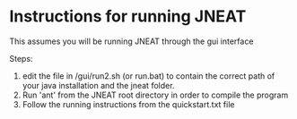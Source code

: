 # Instructions for running JNEAT
This assumes you will be running JNEAT through the gui interface

Steps:
1. edit the file in /gui/run2.sh (or run.bat) to contain the correct path of your java installation and the jneat folder.
1. Run 'ant' from the JNEAT root directory in order to compile the program
1. Follow the running instructions from the quickstart.txt file